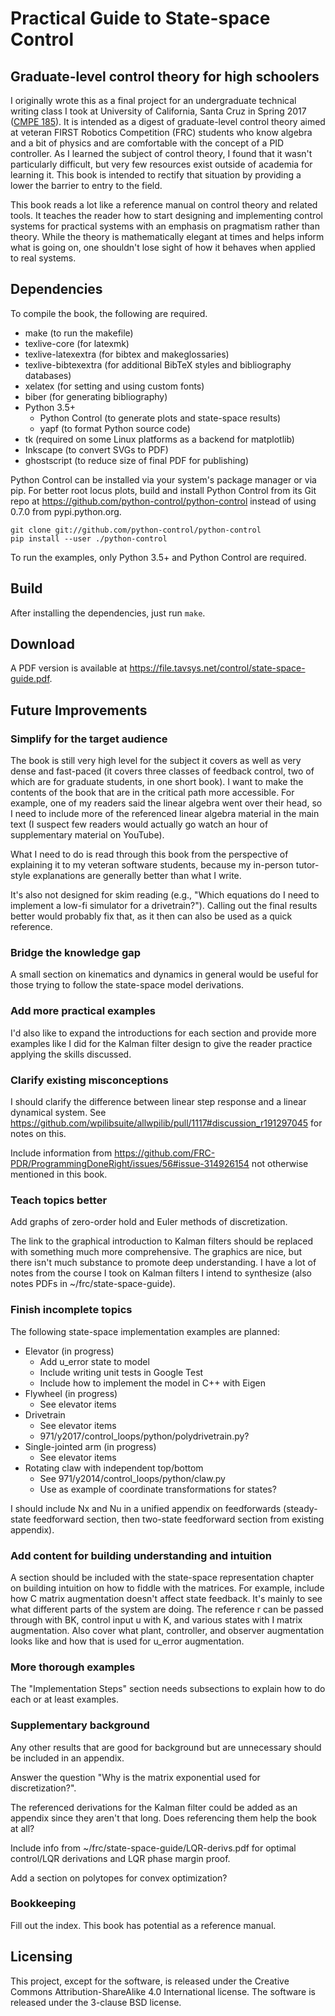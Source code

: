 # Practical Guide to State-space Control
## Graduate-level control theory for high schoolers

I originally wrote this as a final project for an undergraduate technical
writing class I took at University of California, Santa Cruz in Spring 2017
([CMPE 185](https://cmpe185-spring17-01.courses.soe.ucsc.edu/)). It is intended
as a digest of graduate-level control theory aimed at veteran FIRST Robotics
Competition (FRC) students who know algebra and a bit of physics and are
comfortable with the concept of a PID controller. As I learned the subject of
control theory, I found that it wasn't particularly difficult, but very few
resources exist outside of academia for learning it. This book is intended to
rectify that situation by providing a lower the barrier to entry to the field.

This book reads a lot like a reference manual on control theory and related
tools. It teaches the reader how to start designing and implementing control
systems for practical systems with an emphasis on pragmatism rather than theory.
While the theory is mathematically elegant at times and helps inform what is
going on, one shouldn't lose sight of how it behaves when applied to real
systems.

## Dependencies

To compile the book, the following are required.

* make (to run the makefile)
* texlive-core (for latexmk)
* texlive-latexextra (for bibtex and makeglossaries)
* texlive-bibtexextra (for additional BibTeX styles and bibliography databases)
* xelatex (for setting and using custom fonts)
* biber (for generating bibliography)
* Python 3.5+
  * Python Control (to generate plots and state-space results)
  * yapf (to format Python source code)
* tk (required on some Linux platforms as a backend for matplotlib)
* Inkscape (to convert SVGs to PDF)
* ghostscript (to reduce size of final PDF for publishing)

Python Control can be installed via your system's package manager or via pip.
For better root locus plots, build and install Python Control from its Git repo
at https://github.com/python-control/python-control instead of using 0.7.0 from
pypi.python.org.

```
git clone git://github.com/python-control/python-control
pip install --user ./python-control
```

To run the examples, only Python 3.5+ and Python Control are required.

## Build

After installing the dependencies, just run `make`.

## Download

A PDF version is available at https://file.tavsys.net/control/state-space-guide.pdf.

## Future Improvements

### Simplify for the target audience

The book is still very high level for the subject it covers as well as very
dense and fast-paced (it covers three classes of feedback control, two of which
are for graduate students, in one short book). I want to make the contents of
the book that are in the critical path more accessible. For example, one of my
readers said the linear algebra went over their head, so I need to include more
of the referenced linear algebra material in the main text (I suspect few
readers would actually go watch an hour of supplementary material on YouTube).

What I need to do is read through this book from the perspective of explaining
it to my veteran software students, because my in-person tutor-style
explanations are generally better than what I write.

It's also not designed for skim reading (e.g., "Which equations do I need to
implement a low-fi simulator for a drivetrain?"). Calling out the final results
better would probably fix that, as it then can also be used as a quick
reference.

### Bridge the knowledge gap

A small section on kinematics and dynamics in general would be useful for those
trying to follow the state-space model derivations.

### Add more practical examples

I'd also like to expand the introductions for each section and provide more
examples like I did for the Kalman filter design to give the reader practice
applying the skills discussed.

### Clarify existing misconceptions

I should clarify the difference between linear step response and a linear
dynamical system. See
https://github.com/wpilibsuite/allwpilib/pull/1117#discussion_r191297045 for
notes on this.

Include information from
https://github.com/FRC-PDR/ProgrammingDoneRight/issues/56#issue-314926154 not
otherwise mentioned in this book.

### Teach topics better

Add graphs of zero-order hold and Euler methods of discretization.

The link to the graphical introduction to Kalman filters should be replaced with
something much more comprehensive. The graphics are nice, but there isn't much
substance to promote deep understanding. I have a lot of notes from the course I
took on Kalman filters I intend to synthesize (also notes PDFs in
~/frc/state-space-guide).

### Finish incomplete topics

The following state-space implementation examples are planned:

* Elevator (in progress)
  * Add u_error state to model
  * Include writing unit tests in Google Test
  * Include how to implement the model in C++ with Eigen
* Flywheel (in progress)
  * See elevator items
* Drivetrain
  * See elevator items
  * 971/y2017/control_loops/python/polydrivetrain.py?
* Single-jointed arm (in progress)
  * See elevator items
* Rotating claw with independent top/bottom
  * See 971/y2014/control_loops/python/claw.py
  * Use as example of coordinate transformations for states?

I should include Nx and Nu in a unified appendix on feedforwards (steady-state
feedforward section, then two-state feedforward section from existing appendix).

### Add content for building understanding and intuition

A section should be included with the state-space representation chapter on
building intuition on how to fiddle with the matrices. For example, include how
C matrix augmentation doesn't affect state feedback. It's mainly to see what
different parts of the system are doing. The reference r can be passed through
with BK, control input u with K, and various states with I matrix augmentation.
Also cover what plant, controller, and observer augmentation looks like and how
that is used for u_error augmentation.

### More thorough examples

The "Implementation Steps" section needs subsections to explain how to do each
or at least examples.

### Supplementary background

Any other results that are good for background but are unnecessary should be
included in an appendix.

Answer the question "Why is the matrix exponential used for discretization?".

The referenced derivations for the Kalman filter could be added as an appendix
since they aren't that long. Does referencing them help the book at all?

Include info from ~/frc/state-space-guide/LQR-derivs.pdf for optimal control/LQR
derivations and LQR phase margin proof.

Add a section on polytopes for convex optimization?

### Bookkeeping

Fill out the index. This book has potential as a reference manual.

## Licensing

This project, except for the software, is released under the Creative Commons
Attribution-ShareAlike 4.0 International license. The software is released under
the 3-clause BSD license.
